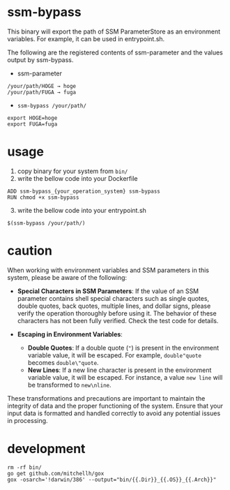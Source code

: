 # ssm-bypass
This binary will export the path of SSM ParameterStore as an environment variables.
For example, it can be used in entrypoint.sh.

The following are the registered contents of ssm-parameter and the values output by ssm-bypass.
* ssm-parameter
```
/your/path/HOGE → hoge
/your/path/FUGA → fuga
```

* `ssm-bypass /your/path/`
```
export HOGE=hoge
export FUGA=fuga
```

# usage
1. copy binary for your system from `bin/`
2. write the bellow code into your Dockerfile
```
ADD ssm-bypass_{your_operation_system} ssm-bypass
RUN chmod +x ssm-bypass
```
3. write the bellow code into your entrypoint.sh
```
$(ssm-bypass /your/path/)
```


# caution

When working with environment variables and SSM parameters in this system, please be aware of the following:

- **Special Characters in SSM Parameters**: If the value of an SSM parameter contains shell special characters such as single quotes, double quotes, back quotes, multiple lines, and dollar signs, please verify the operation thoroughly before using it. The behavior of these characters has not been fully verified. Check the test code for details.

- **Escaping in Environment Variables**:
  - **Double Quotes**: If a double quote (`"`) is present in the environment variable value, it will be escaped. For example, `double"quote` becomes `double\"quote`.
  - **New Lines**: If a new line character is present in the environment variable value, it will be escaped. For instance, a value `new
line` will be transformed to `new\nline`.

These transformations and precautions are important to maintain the integrity of data and the proper functioning of the system. Ensure that your input data is formatted and handled correctly to avoid any potential issues in processing.


# development
```
rm -rf bin/
go get github.com/mitchellh/gox
gox -osarch='!darwin/386' --output="bin/{{.Dir}}_{{.OS}}_{{.Arch}}"
```
